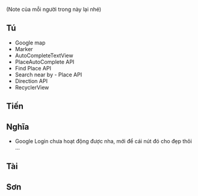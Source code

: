 ﻿(Note của mỗi người trong này lại nhé)

## Tú
- Google map
- Marker
- AutoCompleteTextView
- PlaceAutoComplete API
- Find Place API
- Search near by - Place API
- Direction API
- RecyclerView 
## Tiến

## Nghĩa

- Google Login chưa hoạt động được nha, mới để cái nút đó cho đẹp thôi ...

## Tài

## Sơn
